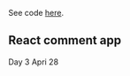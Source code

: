 
See code [here](https://github.com/YuanyuanMaggie/front-end/tree/master/3-react-comments-app).

## React comment app

Day 3 Apri 28

